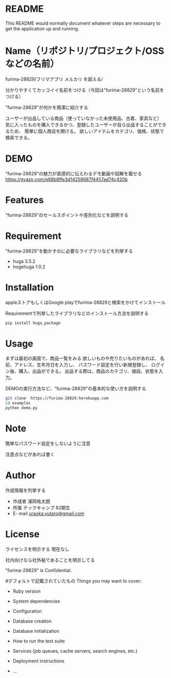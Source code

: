 # README

This README would normally document whatever steps are necessary to get the
application up and running.

# Name（リポジトリ/プロジェクト/OSSなどの名前）
furima-28829/フリマアプリ メルカリ を超える/

分かりやすくてカッコイイ名前をつける（今回は"furima-28829"という名前をつける）
 
"furima-28829"が何かを簡潔に紹介する

ユーザーが出品している商品（使っていなかった未使用品、古着、家具など）
気に入ったものを購入できるかつ、登録したユーザーが自ら出品することができるため、
簡単に個人商店を開ける。
欲しいアイテムをカテゴリ、価格、状態で検索できる。
 
# DEMO
 
"furima-28829"の魅力が直感的に伝えわるデモ動画や図解を載せる
https://gyazo.com/e88b8ffe3d14258687f4457ad74c420b
 
# Features
 
"furima-28829"のセールスポイントや差別化などを説明する
 
# Requirement
 
"furima-28829"を動かすのに必要なライブラリなどを列挙する
 
* huga 3.5.2
* hogehuga 1.0.2
 
# Installation
appleストアもしくはGoogle playでfurima-28829と検索をかけてインストール
 
Requirementで列挙したライブラリなどのインストール方法を説明する
 
```bash
pip install huga_package
```
 
# Usage
まずは最初の画面で、商品一覧をみる
欲しいものや売りたいものがあれば、
名前、アドレス、生年月日を入力し、
パスワード設定を行い新規登録し、
ログイン後、購入、出品ができる。
出品する際は、商品のカテゴリ、値段、状態を入力。
 
DEMOの実行方法など、"furima-28829"の基本的な使い方を説明する
 
```bash
git clone  https://furima-28829.herokuapp.com
cd examples
python demo.py
```
 
# Note
簡単なパスワード設定をしないように注意
 
注意点などがあれば書く
 
# Author
 
作成情報を列挙する
 
* 作成者 浦岡祐太朗
* 所属 テックキャンプ 82期生
* E- mail uraoka.yutaro@gmail.com
 
# License
ライセンスを明示する
現在なし

社内向けなら社外秘であることを明示してる
 
"furima-28829" is Confidential.



#デフォルトで記載されていたもの
Things you may want to cover:

* Ruby version

* System dependencies

* Configuration

* Database creation

* Database initialization

* How to run the test suite

* Services (job queues, cache servers, search engines, etc.)

* Deployment instructions

* ...